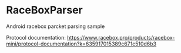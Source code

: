 # RaceBoxParser

Android racebox parcket parsing sample

Protocol documentation:
https://www.racebox.pro/products/racebox-mini/protocol-documentation?k=635917015389c671c510d6b3
